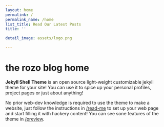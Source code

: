 ```yaml
---
layout: home
permalink: /
permalink_name: /home
list_title: Read Our Latest Posts
title: ''

detail_image: assets/logo.png

---
```


# the rozo blog home

**Jekyll Shell Theme** is an open source light-weight customizable jekyll theme for your site! You can use it to spice up your personal profiles, project pages or just about anything!

No prior web-dev knowledge is required to use the theme to make a website, just follow the instructions in [/read-me](read-me) to set up your web page and start filling it with hackery content! You can see sone features of the theme in [/preview](preview).
